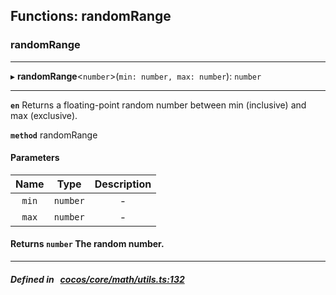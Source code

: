 ## Functions: randomRange

### randomRange


___
▸ **randomRange**<`number`\>(`min: number, max: number`): `number`
___


**`en`** Returns a floating-point random number between min (inclusive) and max (exclusive).<br/>



**`method`** randomRange



#### Parameters

| Name | Type | Description |
| :------: | :------: | :------: |
| `min` | `number` | - |
| `max` | `number` | - |

#### Returns `number` The random number.

___


##### Defined in &nbsp;   [cocos/core/math/utils.ts:132](https://github.com/cocos-creator/engine/blob/c7bf6b8a9/cocos/core/math/utils.ts#L132)&nbsp;
